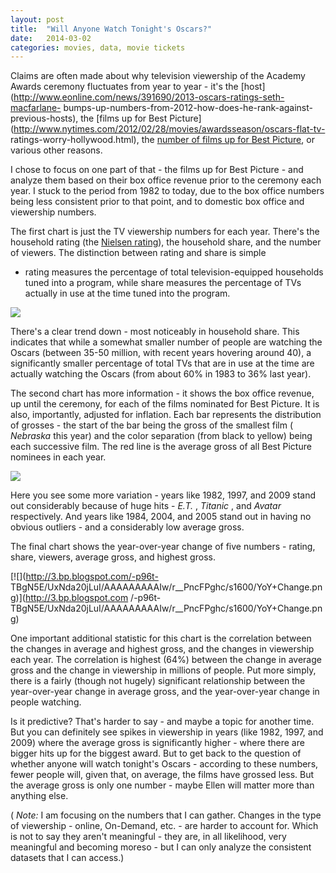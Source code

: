 ```yaml
---
layout: post
title:  "Will Anyone Watch Tonight's Oscars?"
date:   2014-03-02
categories: movies, data, movie tickets
---
```


Claims are often made about why television viewership of the Academy Awards
ceremony fluctuates from year to year - it's the
[host](http://www.eonline.com/news/391690/2013-oscars-ratings-seth-macfarlane-
bumps-up-numbers-from-2012-how-does-he-rank-against-previous-hosts), the
[films up for Best
Picture](http://www.nytimes.com/2012/02/28/movies/awardsseason/oscars-flat-tv-
ratings-worry-hollywood.html), the [number of films up for Best
Picture](http://www.cnn.com/2009/SHOWBIZ/Movies/06/24/oscars.expansion.nominees/),
or various other reasons.  
  
I chose to focus on one part of that - the films up for Best Picture - and
analyze them based on their box office revenue prior to the ceremony each
year. I stuck to the period from 1982 to today, due to the box office numbers
being less consistent prior to that point, and to domestic box office and
viewership numbers.  
  
The first chart is just the TV viewership numbers for each year. There's the
household rating (the [Nielsen
rating](http://en.wikipedia.org/wiki/Nielsen_ratings)), the household share,
and the number of viewers. The distinction between rating and share is simple
- rating measures the percentage of total television-equipped households tuned
into a program, while share measures the percentage of TVs actually in use at
the time tuned into the program.  
  

[![](http://3.bp.blogspot.com/-I9jwzX36e-4/UxNdvDKKX4I/AAAAAAAAAI8/McSTbo9OEEQ/s1600/Ratings.png)](http://3.bp.blogspot.com/-I9jwzX36e-4/UxNdvDKKX4I/AAAAAAAAAI8/McSTbo9OEEQ/s1600/Ratings.png)

  
There's a clear trend down - most noticeably in household share. This
indicates that while a somewhat smaller number of people are watching the
Oscars (between 35-50 million, with recent years hovering around 40), a
significantly smaller percentage of total TVs that are in use at the time are
actually watching the Oscars (from about 60% in 1983 to 36% last year).  
  
The second chart has more information - it shows the box office revenue, up
until the ceremony, for each of the films nominated for Best Picture. It is
also, importantly, adjusted for inflation. Each bar represents the
distribution of grosses - the start of the bar being the gross of the smallest
film ( _Nebraska_  this year) and the color separation (from black to yellow)
being each successive film. The red line is the average gross of all Best
Picture nominees in each year.  
  

[![](http://3.bp.blogspot.com/-4MJ6JOEfByc/UxNdagybRrI/AAAAAAAAAI4/K0G5v5EETTE/s1600/BP+Gross.png)](http://3.bp.blogspot.com/-4MJ6JOEfByc/UxNdagybRrI/AAAAAAAAAI4/K0G5v5EETTE/s1600/BP+Gross.png)

  
Here you see some more variation - years like 1982, 1997, and 2009 stand out
considerably because of huge hits - _E.T._ , _Titanic_ , and _Avatar_
respectively. And years like 1984, 2004, and 2005 stand out in having no
obvious outliers - and a considerably low average gross.  
  
The final chart shows the year-over-year change of five numbers - rating,
share, viewers, average gross, and highest gross.  
  

[![](http://3.bp.blogspot.com/-p96t-
TBgN5E/UxNda20jLuI/AAAAAAAAAIw/r__PncFPghc/s1600/YoY+Change.png)](http://3.bp.blogspot.com
/-p96t-TBgN5E/UxNda20jLuI/AAAAAAAAAIw/r__PncFPghc/s1600/YoY+Change.png)

  
One important additional statistic for this chart is the correlation between
the changes in average and highest gross, and the changes in viewership each
year. The correlation is highest (64%) between the change in average gross and
the change in viewership in millions of people. Put more simply, there is a
fairly (though not hugely) significant relationship between the year-over-year
change in average gross, and the year-over-year change in people watching.  
  
Is it predictive? That's harder to say - and maybe a topic for another time.
But you can definitely see spikes in viewership in years (like 1982, 1997, and
2009) where the average gross is significantly higher - where there are bigger
hits up for the biggest award. But to get back to the question of whether
anyone will watch tonight's Oscars - according to these numbers, fewer people
will, given that, on average, the films have grossed less. But the average
gross is only one number - maybe Ellen will matter more than anything else.  
  
( _Note:_ I am focusing on the numbers that I can gather. Changes in the type
of viewership - online, On-Demand, etc. - are harder to account for. Which is
not to say they aren't meaningful - they are, in all likelihood, very
meaningful and becoming moreso - but I can only analyze the consistent
datasets that I can access.)  
  

